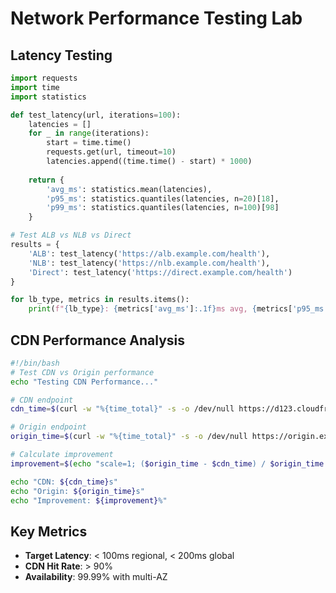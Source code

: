 # Network Performance Testing Lab

## Latency Testing

```python
import requests
import time
import statistics

def test_latency(url, iterations=100):
    latencies = []
    for _ in range(iterations):
        start = time.time()
        requests.get(url, timeout=10)
        latencies.append((time.time() - start) * 1000)
    
    return {
        'avg_ms': statistics.mean(latencies),
        'p95_ms': statistics.quantiles(latencies, n=20)[18],
        'p99_ms': statistics.quantiles(latencies, n=100)[98]
    }

# Test ALB vs NLB vs Direct
results = {
    'ALB': test_latency('https://alb.example.com/health'),
    'NLB': test_latency('https://nlb.example.com/health'),
    'Direct': test_latency('https://direct.example.com/health')
}

for lb_type, metrics in results.items():
    print(f"{lb_type}: {metrics['avg_ms']:.1f}ms avg, {metrics['p95_ms']:.1f}ms p95")
```

## CDN Performance Analysis

```bash
#!/bin/bash
# Test CDN vs Origin performance
echo "Testing CDN Performance..."

# CDN endpoint
cdn_time=$(curl -w "%{time_total}" -s -o /dev/null https://d123.cloudfront.net/api/data)

# Origin endpoint  
origin_time=$(curl -w "%{time_total}" -s -o /dev/null https://origin.example.com/api/data)

# Calculate improvement
improvement=$(echo "scale=1; ($origin_time - $cdn_time) / $origin_time * 100" | bc)

echo "CDN: ${cdn_time}s"
echo "Origin: ${origin_time}s" 
echo "Improvement: ${improvement}%"
```

## Key Metrics
- **Target Latency**: < 100ms regional, < 200ms global
- **CDN Hit Rate**: > 90%
- **Availability**: 99.99% with multi-AZ
